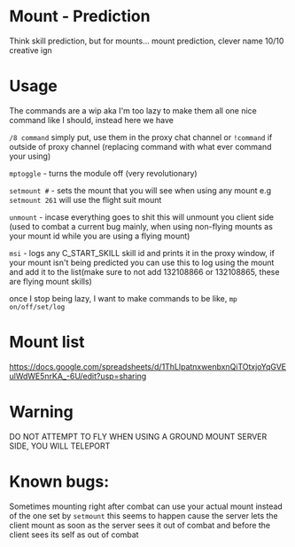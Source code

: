 # Mount - Prediction

Think skill prediction, but for mounts... mount prediction, clever name 10/10 creative ign

# Usage
The commands are a wip aka I'm too lazy to make them all one nice command like I should, instead here we have

`/8 command` simply put, use them in the proxy chat channel or `!command` if outside of proxy channel
(replacing command with what ever command your using)

`mptoggle` - turns the module off (very revolutionary)

`setmount #` - sets the mount that you will see when using any mount e.g `setmount 261` will use the flight suit mount

`unmount` - incase everything goes to shit this will unmount you client side (used to combat a current bug mainly, when using non-flying mounts as your mount id while you are using a flying mount)

`msi` - logs any C_START_SKILL skill id and prints it in the proxy window, if your mount isn't being predicted you can use this to log using the mount and add it to the list(make sure to not add 132108866 or 132108865, these are flying mount skills)

once I stop being lazy, I want to make commands to be like, `mp on/off/set/log`

# Mount list

https://docs.google.com/spreadsheets/d/1ThLlpatnxwenbxnQiTOtxjoYqGVEulWdWE5nrKA_-6U/edit?usp=sharing

# Warning
DO NOT ATTEMPT TO FLY WHEN USING A GROUND MOUNT SERVER SIDE, YOU WILL TELEPORT

# Known bugs:
Sometimes mounting right after combat can use your actual mount instead of the one set by `setmount`
this seems to happen cause the server lets the client mount as soon as the server sees it out of combat and before the client sees its self as out of combat
